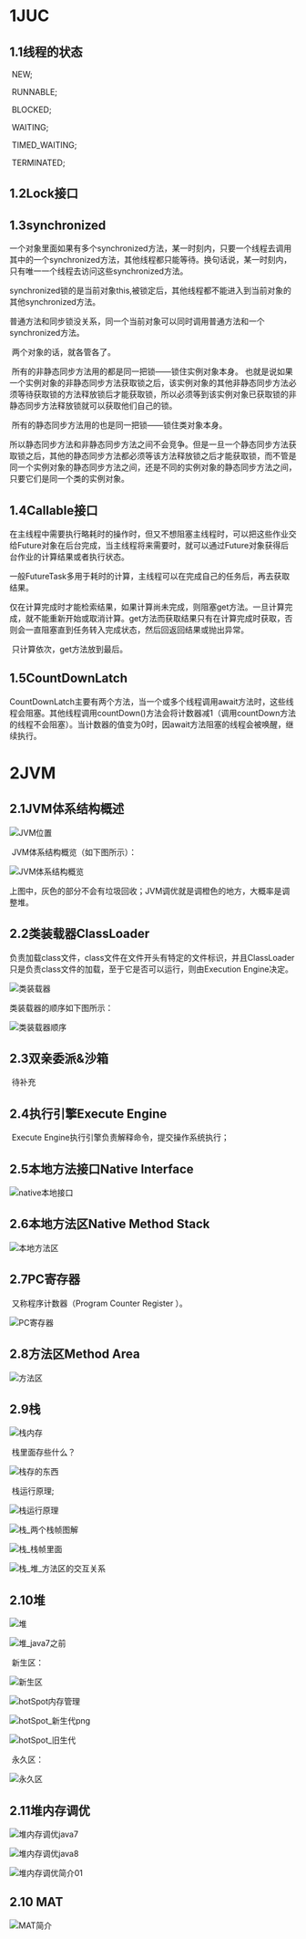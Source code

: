 # 1JUC

## 1.1线程的状态

​				NEW;

​				RUNNABLE;

​				BLOCKED;

​				WAITING;

​				TIMED_WAITING;

​				TERMINATED;

## 1.2Lock接口

## 1.3synchronized

​				一个对象里面如果有多个synchronized方法，某一时刻内，只要一个线程去调用其中的一个synchronized方法，其他线程都只能等待。换句话说，某一时刻内，只有唯一一个线程去访问这些synchronized方法。

​				synchronized锁的是当前对象this,被锁定后，其他线程都不能进入到当前对象的其他synchronized方法。

​				普通方法和同步锁没关系，同一个当前对象可以同时调用普通方法和一个synchronized方法。

​				两个对象的话，就各管各了。



​				所有的非静态同步方法用的都是同一把锁——锁住实例对象本身。	也就是说如果一个实例对象的非静态同步方法获取锁之后，该实例对象的其他非静态同步方法必须等待获取锁的方法释放锁后才能获取锁，所以必须等到该实例对象已获取锁的非静态同步方法释放锁就可以获取他们自己的锁。

​				所有的静态同步方法用的也是同一把锁——锁住类对象本身。	

​				所以静态同步方法和非静态同步方法之间不会竞争。但是一旦一个静态同步方法获取锁之后，其他的静态同步方法都必须等该方法释放锁之后才能获取锁，而不管是同一个实例对象的静态同步方法之间，还是不同的实例对象的静态同步方法之间，只要它们是同一个类的实例对象。



## 1.4Callable接口

​				在主线程中需要执行略耗时的操作时，但又不想阻塞主线程时，可以把这些作业交给Future对象在后台完成，当主线程将来需要时，就可以通过Future对象获得后台作业的计算结果或者执行状态。

​				一般FutureTask多用于耗时的计算，主线程可以在完成自己的任务后，再去获取结果。

​				仅在计算完成时才能检索结果，如果计算尚未完成，则阻塞get方法。一旦计算完成，就不能重新开始或取消计算。get方法而获取结果只有在计算完成时获取，否则会一直阻塞直到任务转入完成状态，然后回返回结果或抛出异常。

​				只计算依次，get方法放到最后。

## 1.5CountDownLatch

​				CountDownLatch主要有两个方法，当一个或多个线程调用await方法时，这些线程会阻塞。其他线程调用countDown()方法会将计数器减1（调用countDown方法的线程不会阻塞）。当计数器的值变为0时，因await方法阻塞的线程会被唤醒，继续执行。







# 2JVM

## 2.1JVM体系结构概述

![JVM位置](java_senior_pic/JVM/JVM位置.png)





​				JVM体系结构概览（如下图所示）：

![JVM体系结构概览](java_senior_pic/JVM/JVM体系结构概览.png)

上图中，灰色的部分不会有垃圾回收；JVM调优就是调橙色的地方，大概率是调整堆。



## 2.2类装载器ClassLoader

​				负责加载class文件，class文件在文件开头有特定的文件标识，并且ClassLoader只是负责class文件的加载，至于它是否可以运行，则由Execution Engine决定。

![类装载器](java_senior_pic/JVM/类装载器.png)



类装载器的顺序如下图所示：

![类装载器顺序](java_senior_pic/JVM/类装载器顺序.png)



## 2.3双亲委派&沙箱

​				待补充

## 2.4执行引擎Execute Engine

​				Execute Engine执行引擎负责解释命令，提交操作系统执行；

## 2.5本地方法接口Native Interface

![native本地接口](java_senior_pic/JVM/native本地接口.png)



## 2.6本地方法区Native Method Stack

![本地方法区](java_senior_pic/JVM/本地方法区.png)



## 2.7PC寄存器

​				又称程序计数器（Program Counter Register ）。

![PC寄存器](java_senior_pic/JVM/PC寄存器.png)



## 2.8方法区Method Area

![方法区](java_senior_pic/JVM/方法区.png)



## 2.9栈

![栈内存](java_senior_pic/JVM/栈内存.png)



​				栈里面存些什么？

![栈存的东西](java_senior_pic/JVM/栈存的东西.png)



​				栈运行原理;

![栈运行原理](java_senior_pic/JVM/栈运行原理.png)



![栈_两个栈帧图解](java_senior_pic/JVM/栈_两个栈帧图解.png)



![栈_栈帧里面](java_senior_pic/JVM/栈_栈帧里面.png)



![栈_堆_方法区的交互关系](java_senior_pic/JVM/栈_堆_方法区的交互关系.png)



## 2.10堆

![堆](java_senior_pic/JVM/堆.png)



![堆_java7之前](java_senior_pic/JVM/堆_java7之前.png)



​				新生区：

![新生区](java_senior_pic/JVM/新生区.png)



![hotSpot内存管理](java_senior_pic/JVM/hotSpot内存管理.png)



![hotSpot_新生代png](java_senior_pic/JVM/hotSpot_新生代png.png)



![hotSpot_旧生代](java_senior_pic/JVM/hotSpot_旧生代.png)



​				永久区：

![永久区](java_senior_pic/JVM/永久区.png)



## 2.11堆内存调优

![堆内存调优java7](java_senior_pic/JVM/堆内存调优java7.png)



![堆内存调优java8](java_senior_pic/JVM/堆内存调优java8.png)



![堆内存调优简介01](java_senior_pic/JVM/堆内存调优简介01.png)





## 2.10 MAT

![MAT简介](java_senior_pic/JVM/MAT简介.png)



